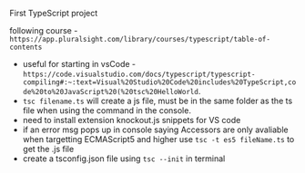First TypeScript project 

following course - `https://app.pluralsight.com/library/courses/typescript/table-of-contents`

- useful for starting in vsCode - `https://code.visualstudio.com/docs/typescript/typescript-compiling#:~:text=Visual%20Studio%20Code%20includes%20TypeScript,code%20to%20JavaScript%20(%20tsc%20HelloWorld`.
- `tsc filename.ts` will create a js file, must be in the same folder as the ts file when using the command in the console. 
- need to install extension knockout.js snippets for VS code
- if an error msg pops up in console saying Accessors are only avaliable when targetting ECMAScript5 and higher use `tsc -t es5 fileName.ts` to get the .js file 
- create a tsconfig.json file using `tsc --init` in terminal